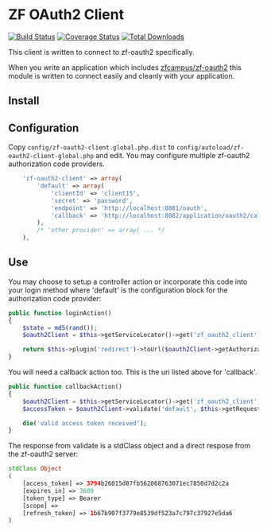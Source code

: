 ZF OAuth2 Client
================

[![Build Status](https://travis-ci.org/TomHAnderson/zf-oauth2-client.svg?branch=0.1.0)](https://travis-ci.org/TomHAnderson/zf-oauth2-client)
[![Coverage Status](https://coveralls.io/repos/TomHAnderson/zf-oauth2-client/badge.svg)](https://coveralls.io/r/TomHAnderson/zf-oauth2-client)
[![Total Downloads](https://poser.pugx.org/zfcampus/zf-oauth2-client/downloads)](https://packagist.org/packages/zfcampus/zf-oauth2-client) 

This client is written to connect to zf-oauth2 specifically.

When you write an application which includes
[zfcampus/zf-oauth2](https://github.com/zfcampus/zf-oauth2)
this module is written to connect easily and cleanly with your application.


Install
-------


Configuration
-------------

Copy `config/zf-oauth2-client.global.php.dist` to `config/autoload/zf-oauth2-client-global.php` and edit.
You may configure multiple zf-oauth2 authorization code providers.

```php
    'zf-oauth2-client' => array(
        'default' => array(
            'clientId' => 'client15',
            'secret' => 'password',
            'endpoint' => 'http://localhost:8081/oauth',
            'callback' => 'http://localhost:8082/application/oauth2/callback',
        ),
        /* 'other provider' => array( ... */
    ),
```


Use
---

You may choose to setup a controller action or incorporate this code into your login method
where 'default' is the configuration block for the authorization code provider:

```php
public function loginAction()
{
    $state = md5(rand());
    $oauth2Client = $this->getServiceLocator()->get('zf_oauth2_client');

    return $this->plugin('redirect')->toUrl($oauth2Client->getAuthorizationCodeUri('default', $state));
}
```

You will need a callback action too.  This is the uri listed above for 'callback'.

```php
public function callbackAction()
{
    $oauth2Client = $this->getServiceLocator()->get('zf_oauth2_client');
    $accessToken = $oauth2Client->validate('default', $this->getRequest()->getQuery());

    die('valid access token received');
}
```

The response from validate is a stdClass object and a direct respose from the zf-oauth2 server:
```php
stdClass Object
(
    [access_token] => 3794b26015d87fb562068763071ec7850d7d2c2a
    [expires_in] => 3600
    [token_type] => Bearer
    [scope] =>
    [refresh_token] => 1b67b907f3779e8539df523a7c797c37927e5da6
)
```
